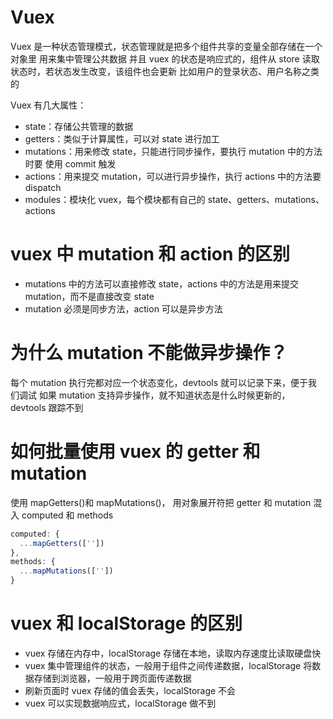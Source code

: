 # Vuex

Vuex 是一种状态管理模式，状态管理就是把多个组件共享的变量全部存储在一个对象里
用来集中管理公共数据
并且 vuex 的状态是响应式的，组件从 store 读取状态时，若状态发生改变，该组件也会更新
比如用户的登录状态、用户名称之类的

Vuex 有几大属性：

- state：存储公共管理的数据
- getters：类似于计算属性，可以对 state 进行加工
- mutations：用来修改 state，只能进行同步操作，要执行 mutation 中的方法时要 使用 commit 触发
- actions：用来提交 mutation，可以进行异步操作，执行 actions 中的方法要 dispatch
- modules：模块化 vuex，每个模块都有自己的 state、getters、mutations、actions

# vuex 中 mutation 和 action 的区别

- mutations 中的方法可以直接修改 state，actions 中的方法是用来提交 mutation，而不是直接改变 state
- mutation 必须是同步方法，action 可以是异步方法

# 为什么 mutation 不能做异步操作？

每个 mutation 执行完都对应一个状态变化，devtools 就可以记录下来，便于我们调试
如果 mutation 支持异步操作，就不知道状态是什么时候更新的，devtools 跟踪不到

# 如何批量使用 vuex 的 getter 和 mutation

使用 mapGetters()和 mapMutations()，
用对象展开符把 getter 和 mutation 混入 computed 和 methods

```js
computed: {
  ...mapGetters([''])
},
methods: {
  ...mapMutations([''])
}
```

# vuex 和 localStorage 的区别

- vuex 存储在内存中，localStorage 存储在本地，读取内存速度比读取硬盘快
- vuex 集中管理组件的状态，一般用于组件之间传递数据，localStorage 将数据存储到浏览器，一般用于跨页面传递数据
- 刷新页面时 vuex 存储的值会丢失，localStorage 不会
- vuex 可以实现数据响应式，localStorage 做不到
